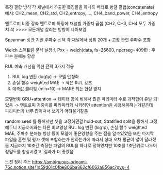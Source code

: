 특징 결합 방식
각 채널에서 추출한 특징들을 하나의 벡터로 병렬 결합(concatenate)
예시: CH2_mean, CH2_std, CH2_entropy, ..., CH4_band_power, CH4_entropy

엔트로피 비중 강화
엔트로피 특징에 채널별 가중치 곱셈 (CH2, CH3, CH4 모두 가중치 4) >>>> 모든채널 살리는 방향이 나아보임

Spearman 상관 기반 주파수 선택
각 채널에서 상위 20개 + 고장 관련 주파수 포함

 Welch 스펙트럼 분석 설정
 f, Pxx = welch(data, fs=25600, nperseg=4096) : 주파수 분해능 향상

 RUL 예측 개선을 위한 전략 3가지 적용
 1. RUL log 변환 (log1p) → 모델 안정화
 2. 손실 함수 weighted MAE → 작은 RUL 강조
 3. 예측값 클리핑 (min=10) → MARE 튀는 현상 방지


모델변화 
GRU+attention
-> 데이터 양에 비해서 많은 파라미터 수로 과적합이 유발 되었음
-> 엔트로피 가중치를 파라미터화 시키려면 attention을 사용해야하는거같은데 파라미터가 너무 많아져서 쓰기가 어려울거같음


random seed 를 통해서만 셋을 고정하던걸 hold-out, Stratified split을 통해서 고정해두니 지금까지와는 다른 비교양상
RUL log 변환 (log1p),  손실 함수 weighted MAE,  주파수 분해능 향상 등이 모델에 좋은영향을 주는 점을 알수있었음
또한 마지막 파일을 훈련 및 평가 셋에 포함하는가 안하는가에 따라서 상대 오차 평균이 많이 달라졌음
지금까지 10초간 측정한 파일의 RUL을 하나로 정하였지만 10초를 1초단위로 나누어 정밀도를 향상시켰고, 결과가 더 좋았음 

  

노션 정리 주소
https://ambiguous-origami-76c.notion.site/1d59d01c0fbe806ba862cf6062a856ac?pvs=4
